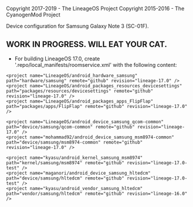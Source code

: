 Copyright 2017-2019 - The LineageOS Project
Copyright 2015-2016 - The CyanogenMod Project

Device configuration for Samsung Galaxy Note 3 (SC-01F).

WORK IN PROGRESS. WILL EAT YOUR CAT.
------------------------------------------------------------------

  - For building LineageOS 17.0, create '.repo/local_manifests/roomservice.xml'
    with the following content:

<?xml version="1.0" encoding="UTF-8"?>
  <manifest>

    <project name="LineageOS/android_hardware_samsung" path="hardware/samsung" remote="github" revision="lineage-17.0" />
    <project name="LineageOS/android_packages_resources_devicesettings" path="packages/resources/devicesettings" remote="github" revision="lineage-17.0" />
    <project name="LineageOS/android_packages_apps_FlipFlap" path="packages/apps/FlipFlap" remote="github" revision="lineage-17.0" />

    <project name="LineageOS/android_device_samsung_qcom-common" path="device/samsung/qcom-common" remote="github" revision="lineage-17.0" />
    <project name="mohammad92/android_device_samsung_msm8974-common" path="device/samsung/msm8974-common" remote="github" revision="lineage-17.0" />

    <project name="kyasu/android_kernel_samsung_msm8974" path="kernel/samsung/msm8974" remote="github" revision="lineage-17.0-test" />
    <project name="maganori/android_device_samsung_hltedcm" path="device/samsung/hltedcm" remote="github" revision="lineage-17.0-test" />
    <project name="kyasu/android_vendor_samsung_hltedcm" path="vendor/samsung/hltedcm" remote="github" revision="lineage-16.0" />

  </manifest>
